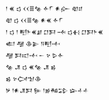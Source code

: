<div class='block'>
<div class='line'>𒁹 𒌍 𒌓 𒌋𒌋𒑆𒆚 𒅆𒇲 𒀭𒅎 𒊏𒄑</div>
<div class='line'>𒊏 𒌓 𒌋𒌋𒑆𒆚 𒀭𒌍 𒅆𒇲</div>
<div class='line'>𒁹 𒌓 𒁹 𒋃𒈨𒌍𒋗 𒆸𒁕 𒁄 𒌓𒈬 𒆸𒁕𒈨𒌍</div>
<div class='line'>𒅗 𒆷 𒆠𒉌 𒀀𒋃𒋾</div>
<div class='line'>𒆷 𒁕𒀊𒋾 𒀸 𒆳 𒌇𒅆</div>
<div class='line'>𒆚 𒂗 𒌓 𒌍𒆚 𒂗 𒌗</div>
<div class='line'>𒌗 𒆳𒉏𒈠𒆠</div>
<div class='line'>𒃻 𒁹𒀭𒂗𒁕 𒌉 𒁹𒂊𒄀𒁉 𒇽𒈦𒈦</div>
</div>